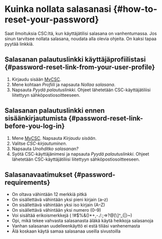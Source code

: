 
# Kuinka nollata salasanasi {#how-to-reset-your-password}

Saat ilmoituksia CSC:ltä, kun käyttäjätilisi salasana on vanhentumassa. 
Jos sinun tarvitsee nollata salasana, noudata alla olevia ohjeita.
On kaksi tapaa pyytää linkkiä.

## Salasanan palautuslinkki käyttäjäprofiilistasi {#password-reset-link-from-your-user-profile}

1. Kirjaudu sisään [MyCSC](http://my.csc.fi).
2. Mene kohtaan _Profiili_ ja napsauta _Nollaa salasana_.
3. Napsauta _Pyydä palautuslinkki_. Ohjeet lähetetään CSC-käyttäjätiliisi liitettyyn sähköpostiosoitteeseen.

## Salasanan palautuslinkki ennen sisäänkirjautumista {#password-reset-link-before-you-log-in}

1. Mene [MyCSC](http://my.csc.fi). Napsauta _Kirjaudu sisään_.
2. Valitse _CSC-kirjautuminen_.
3. Napsauta _Unohditko salasanan?_
4. Syötä CSC-käyttäjänimesi ja napsauta _Pyydä palautuslinkki_. Ohjeet lähetetään CSC-käyttäjätiliisi liitettyyn sähköpostiosoitteeseen.

## Salasanavaatimukset {#password-requirements}

* On oltava vähintään 12 merkkiä pitkä
* On sisällettävä vähintään yksi pieni kirjain (a–z)
* On sisällettävä vähintään yksi iso kirjain (A–Z)
* On sisällettävä vähintään yksi numero (0–9)
* Voi sisältää erikoismerkkejä ( !#$%&()*+,-./:;=>?@[\\]^_{|}~)
* Opi, mikä tekee vahvasta salasanasta äläkä käytä heikkoja salasanoja
* Vanhan salasanan uudelleenkäyttö ei estä tiliäsi vanhenemasta
* Älä koskaan käytä samaa salasanaa useilla sivustoilla

